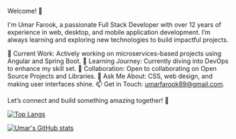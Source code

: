 Welcome! 👋

I'm Umar Farook, a passionate Full Stack Developer with over 12 years of experience in web, desktop, and mobile application development. I’m always learning and exploring new technologies to build impactful projects.

🔭 Current Work: Actively working on microservices-based projects using Angular and Spring Boot.
🌱 Learning Journey: Currently diving into DevOps to enhance my skill set.
👯 Collaboration: Open to collaborating on Open Source Projects and Libraries.
💬 Ask Me About: CSS, web design, and making user interfaces shine.
📫 Get in Touch: umarfarook89@gmail.com.

Let’s connect and build something amazing together! 🚀

[![Top Langs](https://github-readme-stats.vercel.app/api/top-langs/?username=umarfarookm&layout=compact)](https://github.com/umarfarookm/github-readme-stats)

[![Umar's GitHub stats](https://github-readme-stats.vercel.app/api?username=umarfarookm&show_icons=true&theme=radical)](https://github.com/umarfarookm/github-readme-stats)
